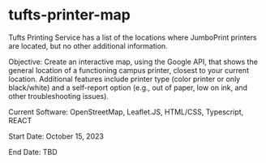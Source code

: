 # tufts-printer-map

Tufts Printing Service has a list of the locations where JumboPrint printers are located, but no other additional information.

Objective: Create an interactive map, using the Google API, that shows the general location of a functioning campus printer, closest to your current location. Additional features include printer type (color printer or only black/white) and a self-report option (e.g., out of paper, low on ink, and other troubleshooting issues).

Current Software: OpenStreetMap, Leaflet.JS, HTML/CSS, Typescript, REACT

Start Date: October 15, 2023

End Date: TBD
